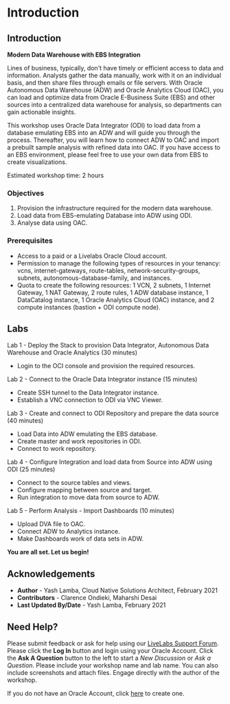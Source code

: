 # Introduction

## Introduction

**Modern Data Warehouse with EBS Integration**

Lines of business, typically, don't have timely or efficient access to data and information. Analysts gather the data manually, work with it on an individual basis, and then share files through emails or file servers. With Oracle Autonomous Data Warehouse (ADW) and Oracle Analytics Cloud (OAC), you can load and optimize data from Oracle E-Business Suite (EBS) and other sources into a centralized data warehouse for analysis, so departments can gain actionable insights.

This workshop uses Oracle Data Integrator (ODI) to load data from a database emulating EBS into an ADW and will guide you through the process. Thereafter, you will learn how to connect ADW to OAC and import a prebuilt sample analysis with refined data into OAC. If you have access to an EBS environment, please feel free to use your own data from EBS to create visualizations.

Estimated workshop time: 2 hours

### Objectives

1. Provision the infrastructure required for the modern data warehouse.
2. Load data from EBS-emulating Database into ADW using ODI.
2. Analyse data using OAC.

### Prerequisites

- Access to a paid or a Livelabs Oracle Cloud account.
- Permission to manage the following types of resources in your tenancy: vcns, internet-gateways, route-tables, network-security-groups, subnets, autonomous-database-family, and instances.
- Quota to create the following resources: 1 VCN, 2 subnets, 1 Internet Gateway, 1 NAT Gateway, 2 route rules, 1 ADW database instance, 1 DataCatalog instance, 1 Oracle Analytics Cloud (OAC) instance, and 2 compute instances (bastion + ODI compute node).

## Labs
Lab 1 - Deploy the Stack to provision Data Integrator, Autonomous Data Warehouse and Oracle Analytics (30 minutes)

- Login to the OCI console and provision the required resources.

Lab 2 - Connect to the Oracle Data Integrator instance (15 minutes)

- Create SSH tunnel to the Data Integrator instance.
- Establish a VNC connection to ODI via VNC Viewer.

Lab 3 - Create and connect to ODI Repository and prepare the data source (40 minutes)

- Load Data into ADW emulating the EBS database.
- Create master and work repositories in ODI.
- Connect to work repository.

Lab 4 - Configure Integration and load data from Source into ADW using ODI (25 minutes)

- Connect to the source tables and views. 
- Configure mapping between source and target.
- Run integration to move data from source to ADW.

Lab 5 - Perform Analysis - Import Dashboards (10 minutes)

- Upload DVA file to OAC.
- Connect ADW to Analytics instance.
- Make Dashboards work of data sets in ADW.

**You are all set. Let us begin!**

## Acknowledgements

 - **Author** - Yash Lamba, Cloud Native Solutions Architect, February 2021
 - **Contributors** - Clarence Ondieki, Maharshi Desai
 - **Last Updated By/Date** - Yash Lamba, February 2021

## Need Help?
Please submit feedback or ask for help using our [LiveLabs Support Forum](https://community.oracle.com/tech/developers/categories/livelabsdiscussions). Please click the **Log In** button and login using your Oracle Account. Click the **Ask A Question** button to the left to start a *New Discussion* or *Ask a Question*.  Please include your workshop name and lab name.  You can also include screenshots and attach files.  Engage directly with the author of the workshop.

If you do not have an Oracle Account, click [here](https://profile.oracle.com/myprofile/account/create-account.jspx) to create one.